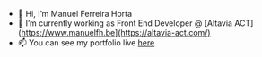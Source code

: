 - 👋 Hi, I’m Manuel Ferreira Horta
- 🌱 I’m currently working as Front End Developer @ [Altavia ACT](https://www.manuelfh.be](https://altavia-act.com/)
- 📫 You can see my portfolio live [here](https://www.manuelfh.be)

<!---
man789/man789 is a ✨ special ✨ repository because its `README.md` (this file) appears on your GitHub profile.
You can click the Preview link to take a look at your changes.
--->
